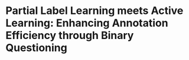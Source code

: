 # Partial Label Learning meets Active Learning: Enhancing Annotation Efficiency through Binary Questioning
